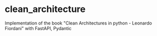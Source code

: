 # clean_architecture
Implementation of the book "Clean Architectures in python - Leonardo Fiordani" with FastAPI, Pydantic
